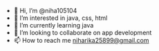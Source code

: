 - 👋 Hi, I’m @niha105104
- 👀 I’m interested in java, css, html
- 🌱 I’m currently learning java
- 💞️ I’m looking to collaborate on app development
- 📫 How to reach me niharika25899@gmail.com

<!---
niha105104/niha105104 is a ✨ special ✨ repository because its `README.md` (this file) appears on your GitHub profile.
You can click the Preview link to take a look at your changes.
--->
